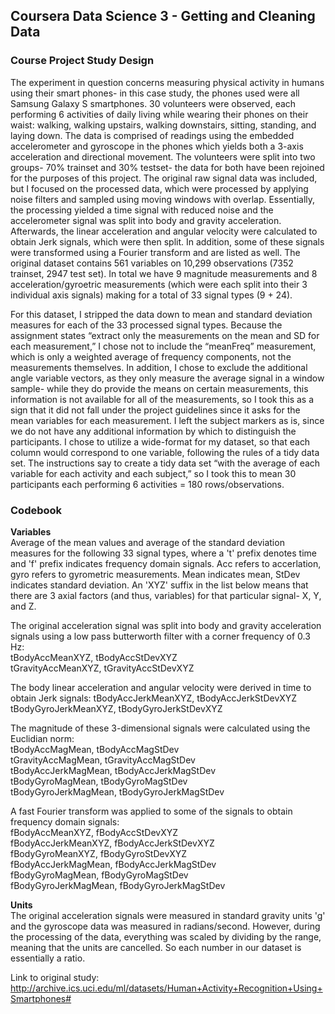 ## Coursera Data Science 3 - Getting and Cleaning Data
### Course Project Study Design

The experiment in question concerns measuring physical activity in humans using their smart phones- in this case study, the phones used were all Samsung Galaxy S smartphones. 30 volunteers were observed, each performing 6 activities of daily living while wearing their phones on their waist: walking, walking upstairs, walking downstairs, sitting, standing, and laying down. The data is comprised of readings using the embedded accelerometer and gyroscope in the phones which yields both a 3-axis acceleration and directional movement. The volunteers were split into two groups- 70% trainset and 30% testset- the data for both have been rejoined for the purposes of this project. The original raw signal data was included, but I focused on the processed data, which were processed by applying noise filters and sampled using moving windows with overlap. Essentially, the processing yielded a time signal with reduced noise and the accelerometer signal was split into body and gravity acceleration. Afterwards, the linear acceleration and angular velocity were calculated to obtain Jerk signals, which were then split. In addition, some of these signals were transformed using a Fourier transform and are listed as well. The original dataset contains 561 variables on 10,299 observations (7352 trainset, 2947 test set). In total we have 9 magnitude measurements and 8 acceleration/gyroetric measurements (which were each split into their 3 individual axis signals) making for a total of 33 signal types (9 + 24).

For this dataset, I stripped the data down to mean and standard deviation measures for each of the 33 processed signal types. Because the assignment states “extract only the measurements on the mean and SD for each measurement,” I chose not to include the “meanFreq” measurement, which is only a weighted average of frequency components, not the measurements themselves. In addition, I chose to exclude the additional angle variable vectors, as they only measure the average signal in a window sample- while they do provide the means on certain measurements, this information is not available for all of the measurements, so I took this as a sign that it did not fall under the project guidelines since it asks for the mean variables for each measurement. I left the subject markers as is, since we do not have any additional information by which to distinguish the participants. I chose to utilize a wide-format for my dataset, so that each column would correspond to one variable, following the rules of a tidy data set. The instructions say to create a tidy data set “with the average of each variable for each activity and each subject,” so I took this to mean 30 participants each performing 6 activities = 180 rows/observations.

### Codebook

**Variables**  
Average of the mean values and average of the standard deviation measures for the following 33 signal types, where a 't' prefix denotes time and 'f' prefix indicates frequency domain signals. Acc refers to accerlation, gyro refers to gyrometric measurements. Mean indicates mean, StDev indicates standard deviation. An 'XYZ' suffix in the list below means that there are 3 axial factors (and thus, variables) for that particular signal- X, Y, and Z.

The original acceleration signal was split into body and gravity acceleration signals using a low pass butterworth filter with a corner frequency of 0.3 Hz:  
tBodyAccMeanXYZ, tBodyAccStDevXYZ  
tGravityAccMeanXYZ, tGravityAccStDevXYZ  

The body linear acceleration and angular velocity were derived in time to obtain Jerk signals:
tBodyAccJerkMeanXYZ, tBodyAccJerkStDevXYZ  
tBodyGyroJerkMeanXYZ, tBodyGyroJerkStDevXYZ  

The magnitude of these 3-dimensional signals were calculated using the Euclidian norm:  
tBodyAccMagMean, tBodyAccMagStDev  
tGravityAccMagMean, tGravityAccMagStDev  
tBodyAccJerkMagMean, tBodyAccJerkMagStDev  
tBodyGyroMagMean, tBodyGyroMagStDev  
tBodyGyroJerkMagMean, tBodyGyroJerkMagStDev  

A fast Fourier transform was applied to some of the signals to obtain frequency domain signals:  
fBodyAccMeanXYZ, fBodyAccStDevXYZ  
fBodyAccJerkMeanXYZ, fBodyAccJerkStDevXYZ  
fBodyGyroMeanXYZ, fBodyGyroStDevXYZ  
fBodyAccJerkMagMean, fBodyAccJerkMagStDev  
fBodyGyroMagMean, fBodyGyroMagStDev  
fBodyGyroJerkMagMean, fBodyGyroJerkMagStDev  

**Units**  
The original acceleration signals were measured in standard gravity units 'g' and the gyroscope data was measured in radians/second. However, during the processing of the data, everything was scaled by dividing by the range, meaning that the units are cancelled. So each number in our dataset is essentially a ratio.

Link to original study: http://archive.ics.uci.edu/ml/datasets/Human+Activity+Recognition+Using+Smartphones#
